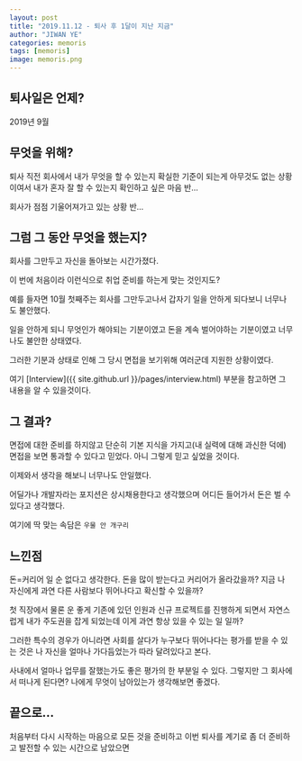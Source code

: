 ```yaml
---
layout: post
title: "2019.11.12 - 퇴사 후 1달이 지난 지금"
author: "JIWAN YE"
categories: memoris
tags: [memoris]
image: memoris.png
---
```


## 퇴사일은 언제?

2019년 9월

## 무엇을 위해?

퇴사 직전 회사에서 내가 무엇을 할 수 있는지 확실한 기준이 되는게 아무것도 없는 상황이여서 내가 혼자 잘 할 수 있는지 확인하고 싶은 마음 반...

회사가 점점 기울어져가고 있는 상황 반...

## 그럼 그 동안 무엇을 했는지?

회사를 그만두고 자신을 돌아보는 시간가졌다.

이 번에 처음이라 이런식으로 취업 준비를 하는게 맞는 것인지도?

예를 들자면 10월 첫째주는 회사를 그만두고나서 갑자기 일을 안하게 되다보니 너무나도 불안했다.

일을 안하게 되니 무엇인가 해야되는 기분이였고 돈을 계속 벌어야하는 기분이였고 너무나도 불안한 상태였다.

그러한 기분과 상태로 인해 그 당시 면접을 보기위해 여러군데 지원한 상황이였다.

여기 [Interview]({{ site.github.url }}/pages/interview.html) 부분을 참고하면 그 내용을 알 수 있을것이다.

## 그 결과?

면접에 대한 준비를 하지않고 단순히 기본 지식을 가지고(내 실력에 대해 과신한 덕에) 면접을 보면 통과할 수 있다고 믿었다. 아니 그렇게 믿고 싶었을 것이다.

이제와서 생각을 해보니 너무나도 안일했다.

어딜가나 개발자라는 포지션은 상시채용한다고 생각했으며 어디든 들어가서 돈은 벌 수 있다고 생각했다.

여기에 딱 맞는 속담은 `우물 안 개구리`

## 느낀점

돈=커리어 일 순 없다고 생각한다. 돈을 많이 받는다고 커리어가 올라갔을까? 지금 나 자신에게 과연 다른 사람보다 뛰어나다고 확신할 수 있을까?

첫 직장에서 물론 운 좋게 기존에 있던 인원과 신규 프로젝트를 진행하게 되면서 자연스럽게 내가 주도권을 잡게 되었는데 이게 과연 항상 있을 수 있는 일 일까?

그러한 특수의 경우가 아니라면 사회를 살다가 누구보다 뛰어나다는 평가를 받을 수 있는 것은 나 자신을 얼마나 가다듬었는가 따라 달려있다고 본다.

사내에서 얼마나 업무를 잘했는가도 좋은 평가의 한 부분일 수 있다. 그렇지만 그 회사에서 떠나게 된다면? 나에게 무엇이 남아있는가 생각해보면 좋겠다.

## 끝으로...

처음부터 다시 시작하는 마음으로 모든 것을 준비하고 이번 퇴사를 계기로 좀 더 준비하고 발전할 수 있는 시간으로 남았으면

